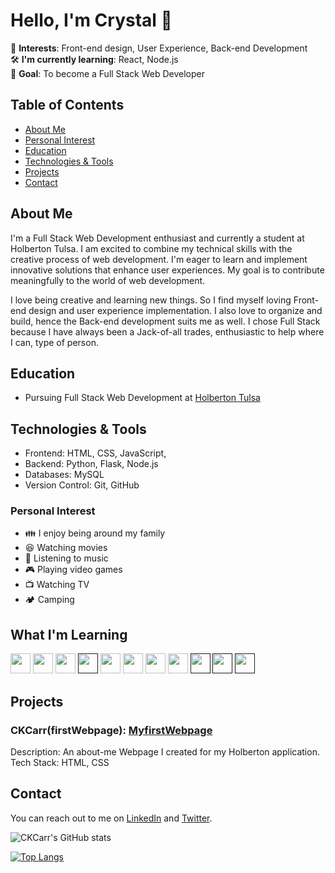 # Hello, I'm Crystal 👋

🌱 **Interests**: Front-end design, User Experience, Back-end Development  
🛠 **I'm currently learning**: React, Node.js  
🎯 **Goal**: To become a Full Stack Web Developer  

## Table of Contents
- [About Me](#about-me)
- [Personal Interest](#personal-interest)
- [Education](#education)
- [Technologies & Tools](#technologies--tools)
- [Projects](#projects)
- [Contact](#contact)

## About Me
I'm a Full Stack Web Development enthusiast and currently a student at Holberton Tulsa.  I am excited to combine my technical skills with the creative process of web development. I'm eager to learn and implement innovative solutions that enhance user experiences. My goal is to contribute meaningfully to the world of web development.

I love being creative and learning new things. So I find myself loving Front-end design and user experience implementation. I also love to organize and build, hence the Back-end development suits me as well. I chose Full Stack because I have always been a Jack-of-all trades, enthusiastic to help where I can, type of person. 

## Education

- Pursuing Full Stack Web Development at [Holberton Tulsa](www.holbertonschool.com)

<!--
- [Additional relevant courses or certifications]
-->



## Technologies & Tools

- Frontend: HTML, CSS, JavaScript,
- Backend: Python, Flask, Node.js
- Databases: MySQL
- Version Control: Git, GitHub


### Personal Interest

- :family: I enjoy being around my family
- :laughing: Watching movies
- :musical_note: Listening to music
- :video_game: Playing video games
- :tv: Watching TV
- :camping: Camping

## What I'm Learning
[<img src="https://raw.githubusercontent.com/CKCarr/skill-icons/main/icons/CSS.svg" width="32px" height="32px" />](https://developer.mozilla.org/en-US/docs/Learn/CSS/First_steps/What_is_CSS)
[<img src="https://raw.githubusercontent.com/CKCarr/skill-icons/main/icons/HTML.svg" width="32px" height="32px" />](https://developer.mozilla.org/en-US/docs/Learn/Getting_started_with_the_web/HTML_basics)
[<img src="https://raw.githubusercontent.com/CKCarr/skill-icons/main/icons/JavaScript.svg" width="32px" height="32px" />](https://developer.mozilla.org/en-US/docs/Learn/JavaScript/First_steps/What_is_JavaScript)
[<img src="https://raw.githubusercontent.com/CKCarr/skill-icons/main/icons/Flask-Light.svg" width="32px" height="32px" />]()
[<img src="https://raw.githubusercontent.com/CKCarr/skill-icons/main/icons/JQuery.svg" width="32px" height="32px" />](https://en.wikipedia.org/wiki/JQuery)
[<img src="https://raw.githubusercontent.com/CKCarr/skill-icons/main/icons/React-Dark.svg" width="32px" height="32px"/>](https://en.wikipedia.org/wiki/React_(software))
[<img src="https://raw.githubusercontent.com/CKCarr/skill-icons/main/icons/MySQL-Light.svg" width="32px" height="32px"/>](https://dev.mysql.com/doc/refman/8.0/en/tutorial.html)
[<img src="https://raw.githubusercontent.com/CKCarr/skill-icons/main/icons/Python-Dark.svg" width="32px" height="32px"/>](https://www.python.org/)
[<img src="https://raw.githubusercontent.com/CKCarr/skill-icons/main/icons/Postman.svg" width="32px" height="32px"/>]()
[<img src="https://raw.githubusercontent.com/CKCarr/skill-icons/main/icons/Github-Dark.svg" width="32px" height="32px"/>]()
[<img src="https://raw.githubusercontent.com/CKCarr/skill-icons/main/icons/Docker.svg" width="32px" height="32px"/>]()

<!--
[<img src="https://raw.githubusercontent.com/CKCarr/skill-icons/main/icons/" width="32px" height="32px"/>]()
-->


<!--
- [Any other relevant skills]

## Projects

### Project: [Project Name](link-to-repo)

Description: A full-stack web application that [brief description of its purpose].
Tech Stack: React, Node.js, MongoDB
e.g.
Tech Stack: HTML, CSS, JavaScript

## Contributions

- Collaborated on [Open Source Project](link-to-repo) - Assisted in improving user interface and resolving bugs.
-->
## Projects

### CKCarr(firstWebpage): [MyfirstWebpage](https://ckcarr.github.io/CKCarrfirstWEBPAGE/)

Description: An about-me Webpage I created for my Holberton application.
<br>
Tech Stack: HTML, CSS



## Contact

You can reach out to me on [LinkedIn](https://www.linkedin.com/in/crystal-carrillo/) and [Twitter](link-to-twitter).

![CKCarr's GitHub stats](https://github-readme-stats.vercel.app/api?username=CKCarr&show_icons=true&theme=nightowl)

[![Top Langs](https://github-readme-stats.vercel.app/api/top-langs/?username=CKCarr&layout=compact&theme=gotham)](https://github.com/CKCarr/github-readme-stats)

<!--
**CKCarr/CKCarr** is a ✨ _special_ ✨ repository because its `README.md` (this file) appears on your GitHub profile.

Here are some ideas to get you started:

- 🔭 I’m currently working on ...
- 🌱 I’m currently learning ...
- 👯 I’m looking to collaborate on ...
- 🤔 I’m looking for help with ...
- 💬 Ask me about ...
- 📫 How to reach me: ...
- 😄 Pronouns: ...
- ⚡ Fun fact: ...
-->

